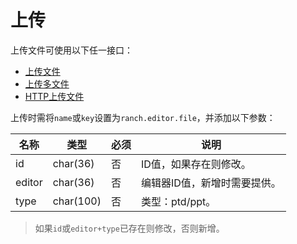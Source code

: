 # 上传

上传文件可使用以下任一接口：
- [上传文件](https://github.com/heisedebaise/tephra/blob/master/tephra-ctrl/doc/upload.md)
- [上传多文件](https://github.com/heisedebaise/tephra/blob/master/tephra-ctrl/doc/uploads.md)
- [HTTP上传文件](https://github.com/heisedebaise/tephra/blob/master/tephra-ctrl-http/doc/upload.md)

上传时需将`name`或`key`设置为`ranch.editor.file`，并添加以下参数：

|名称|类型|必须|说明|
|---|---|---|---|
|id|char(36)|否|ID值，如果存在则修改。|
|editor|char(36)|否|编辑器ID值，新增时需要提供。|
|type|char(100)|否|类型：ptd/ppt。|

> 如果`id`或`editor+type`已存在则修改，否则新增。
